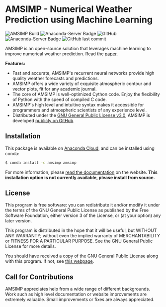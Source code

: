 # AMSIMP - Numerical Weather Prediction using Machine Learning

![AMSIMP Build](https://github.com/amsimp/amsimp/workflows/AMSIMP%20Build/badge.svg)
![Anaconda-Server Badge](https://anaconda.org/amsimp/amsimp/badges/version.svg)
![GitHub](https://img.shields.io/github/license/amsimp/amsimp.svg?style=flat-square)
![Anaconda-Server Badge](https://anaconda.org/amsimp/amsimp/badges/downloads.svg)
![GitHub last commit](https://img.shields.io/github/last-commit/amsimp/amsimp.svg?style=flat-square)

AMSIMP is an open-source solution that leverages machine learning to improve numerical weather prediction. Read the [paper](https://github.com/amsimp/papers/raw/master/scifest-online/project-book/main.pdf).

**Features:**

* Fast and accurate, AMSIMP's recurrent neural networks provide high quality weather forecasts and predictions.
* AMSIMP offers a wide variety of exquisite atmospheric contour and vector plots, fit for any academic journal.
* The core of AMSIMP is well-optimized Cython code. Enjoy the flexibility of Python with the speed of compiled C code.
* AMSIMP's high level and intuitive syntax makes it accessible for programmers and atmospheric scientists of any experience level.
* Distributed under the [GNU General Public License v3.0](https://github.com/amsimp/amsimp/blob/master/LICENSE), AMSIMP is developed [publicly on GitHub](https://github.com/amsimp/amsimp).

## Installation

This package is available on [Anaconda Cloud](https://anaconda.org/amsimp/amsimp), and can be installed using conda:

```bash
$ conda install -c amsimp amsimp  
```

For more information, please [read the documentation](https://docs.amsimp.com) on the website. **This installation
option is not currently available, please install from source.**

## License
This program is free software: you can redistribute it and/or modify
it under the terms of the GNU General Public License as published by
the Free Software Foundation, either version 3 of the License, or
(at your option) any later version.

This program is distributed in the hope that it will be useful,
but WITHOUT ANY WARRANTY; without even the implied warranty of
MERCHANTABILITY or FITNESS FOR A PARTICULAR PURPOSE.  See the
GNU General Public License for more details.

You should have received a copy of the GNU General Public License
along with this program.  If not, see [this webpage](https://www.gnu.org/licenses/).

## Call for Contributions
AMSIMP appreciates help from a wide range of different backgrounds. Work such as high level documentation or website improvements are extremely valuable. Small improvements or fixes are always appreciated.
